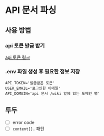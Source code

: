 # API 문서 파싱

## 사용 방법

### api 토큰 발급 받기 

[api 토큰 링크](https://id.atlassian.com/manage-profile/security/api-tokens)

### .env 파일 생성 후 필요한 정보 저장

```
API_TOKEN='발급받은 토큰'
USER_EMAIL='로그인한 이메일'
API_DOMAIN='api 문서 /wiki 앞에 있는 도메인 명'
```

## 투두

- [ ] error code
- [ ] `content[].` 패턴
